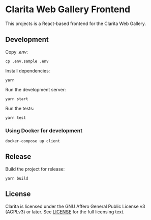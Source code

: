 # Clarita Web Gallery Frontend

This projects is a React-based frontend for the Clarita Web Gallery.

## Development

Copy *.env*:

    cp .env.sample .env

Install dependencies:

    yarn

Run the development server:

    yarn start

Run the tests:

    yarn test

### Using Docker for development

    docker-compose up client

## Release

Build the project for release:

    yarn build

## License

Clarita is licensed under the GNU Affero General Public License v3 (AGPLv3) or later.
See [LICENSE](LICENSE) for the full licensing text.
